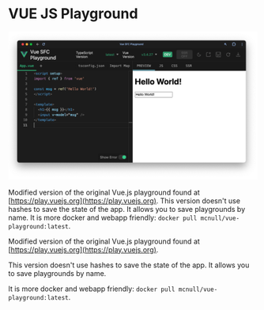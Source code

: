 # VUE JS Playground

![Screen](screen.png)

Modified version of the original Vue.js playground found at [https://play.vuejs.org](https://play.vuejs.org).
This version doesn't use hashes to save the state of the app. It allows you to save playgrounds by name.
It is more docker and webapp friendly: `docker pull mcnull/vue-playground:latest`. 


Modified version of the original Vue.js playground found at [https://play.vuejs.org](https://play.vuejs.org).

This version doesn't use hashes to save the state of the app. It allows you to save playgrounds by name.

It is more docker and webapp friendly: `docker pull mcnull/vue-playground:latest`. 

